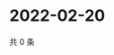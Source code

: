 # 2022-02-20

共 0 条

<!-- BEGIN WEIBO -->
<!-- 最后更新时间 Sun Feb 20 2022 00:12:17 GMT+0800 (China Standard Time) -->

<!-- END WEIBO -->
